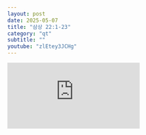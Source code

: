 ```yaml
---
layout: post
date: 2025-05-07
title: "삼상 22:1-23"
category: "qt"
subtitle: ""
youtube: "zlEtey3JCHg"
---
```


<div class="youtube margin-large">
    <iframe src="https://www.youtube.com/embed/zlEtey3JCHg" title="YouTube video player" frameborder="0" allow="accelerometer; autoplay; clipboard-write; encrypted-media; gyroscope; picture-in-picture; web-share" allowfullscreen></iframe>
</div>

